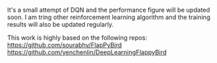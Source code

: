 It's a small attempt of DQN and the performance figure will be updated soon.
I am tring other reinforcement learning algorithm and the training results will also be updated regularly.

This work is highly based on the following repos:
https://github.com/sourabhv/FlapPyBird
https://github.com/yenchenlin/DeepLearningFlappyBird
